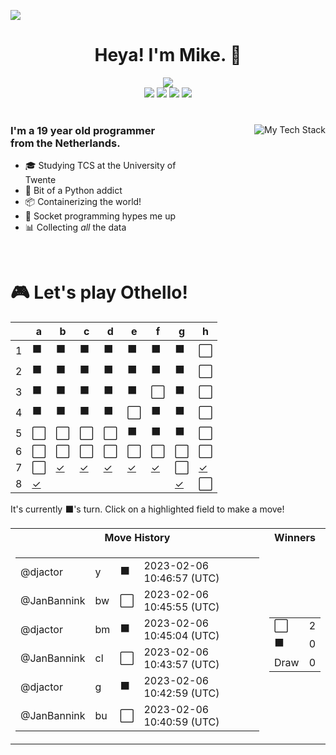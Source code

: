 ![](https://hit.yhype.me/github/profile?user_id=32306794)  <!-- YHYPE hit counter -->
<div align="center">
  <h1>Heya! I'm Mike. 👋</h1>
  
  <img src="https://wakatime.com/badge/user/9555cc8c-3be5-4d08-afde-58be2d556fb0.svg">
  <br>
  <img src="https://img.shields.io/badge/-Wear%20OS-4285F4?style=for-the-badge&logo=wear-os&logoColor=white">
  <img src="https://img.shields.io/badge/Pop!_OS-48B9C7?style=for-the-badge&logo=Pop!_OS&logoColor=white">
  <img src="https://img.shields.io/badge/lineageos-167C80?style=for-the-badge&logo=lineageos&logoColor=white">
  <img src="https://img.shields.io/badge/espressif-E7352C?style=for-the-badge&logo=espressif&logoColor=white">
</div>

<br/>

<div>
  <img align="right" src="https://github-readme-tech-stack.vercel.app/api/cards?title=My%20Favourite%20Technologies&lineHeight=30&lineCount=3&theme=catppuccin_macchiato&hideTitle=true&line1=python,Python,3776AB;nim,Nim,FFE953;javascript,JavaScript,F7DF1E;openjdk,Java,FFFFFF;&line2=podman,Podman,892CA0;nginx,Nginx,009639;linux,Linux,FCC624;wireguard,Wireguard,88171A;&line3=Pop!_OS,Pop!_OS,48B9C7;android,Android,3DDC84;magisk,Magisk,00AF9C;gnome,Gnome,4A86CF;" alt="My Tech Stack" />
  
  <h3 align="left" style="width: 50%">
    I'm a 19 year old programmer from the Netherlands.
  </h3>
  <ul  style="width: 50%">
    <li>🎓️ Studying TCS at the University of Twente</li>
    <li>🐍 Bit of a Python addict</li>
    <li>📦 Containerizing the world!</li>
    <li>🧦 Socket programming hypes me up</li>
    <li>📊 Collecting <i>all</i> the data</li>
  </ul>
</div>

<br>

<div align="left">
  <h1>🎮 Let's play Othello!</h1>
  
<!-- START GAME -->
| |a|b|c|d|e|f|g|h|
|-|-|-|-|-|-|-|-|-|
|1|⬛|⬛|⬛|⬛|⬛|⬛|⬛|⬜|
|2|⬛|⬛|⬛|⬛|⬛|⬛|⬛|⬜|
|3|⬛|⬛|⬛|⬛|⬛|⬜|⬛|⬜|
|4|⬛|⬛|⬛|⬛|⬜|⬛|⬛|⬜|
|5|⬜|⬜|⬜|⬜|⬛|⬛|⬛|⬜|
|6|⬜|⬜|⬜|⬜|⬜|⬜|⬜|⬜|
|7|⬜|[✓](https://github.com/DismissedGuy/dismissedguy/issues/new?title=Othello%7Cmove%7Cb7)|[✓](https://github.com/DismissedGuy/dismissedguy/issues/new?title=Othello%7Cmove%7Cc7)|[✓](https://github.com/DismissedGuy/dismissedguy/issues/new?title=Othello%7Cmove%7Cd7)|[✓](https://github.com/DismissedGuy/dismissedguy/issues/new?title=Othello%7Cmove%7Ce7)|[✓](https://github.com/DismissedGuy/dismissedguy/issues/new?title=Othello%7Cmove%7Cf7)|⬜|[✓](https://github.com/DismissedGuy/dismissedguy/issues/new?title=Othello%7Cmove%7Ch7)|
|8|[✓](https://github.com/DismissedGuy/dismissedguy/issues/new?title=Othello%7Cmove%7Ca8)| | | | | |[✓](https://github.com/DismissedGuy/dismissedguy/issues/new?title=Othello%7Cmove%7Cg8)|⬜|

It's currently ⬛'s turn. Click on a highlighted field to make a move!

<table>
<tr>
<th>Move History</th><th>Winners</th>
</tr><tr>
<td>

<table>
<tr><td>@djactor</td><td>y</td><td>⬛</td><td>2023-02-06 10:46:57 (UTC)</td></tr>
<tr><td>@JanBannink</td><td>bw</td><td>⬜</td><td>2023-02-06 10:45:55 (UTC)</td></tr>
<tr><td>@djactor</td><td>bm</td><td>⬛</td><td>2023-02-06 10:45:04 (UTC)</td></tr>
<tr><td>@JanBannink</td><td>cl</td><td>⬜</td><td>2023-02-06 10:43:57 (UTC)</td></tr>
<tr><td>@djactor</td><td>g</td><td>⬛</td><td>2023-02-06 10:42:59 (UTC)</td></tr>
<tr><td>@JanBannink</td><td>bu</td><td>⬜</td><td>2023-02-06 10:40:59 (UTC)</td></tr>
</table>

</td><td>

<table>
<tr><td>⬜</td><td>2</td></tr>
<tr><td>⬛</td><td>0</td></tr>
<tr><td>Draw</td><td>0</td></tr>
</table>

</td>
</tr>
</table>